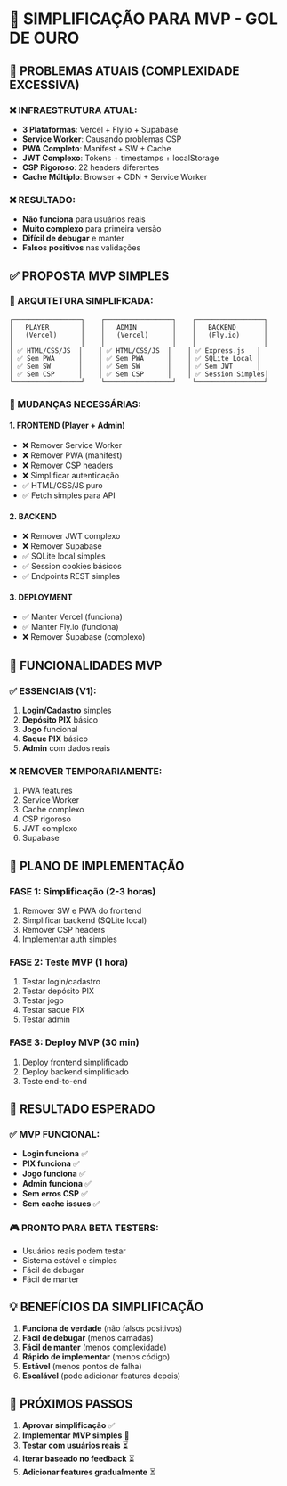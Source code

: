 # 🎯 SIMPLIFICAÇÃO PARA MVP - GOL DE OURO

## 🚨 PROBLEMAS ATUAIS (COMPLEXIDADE EXCESSIVA)

### ❌ INFRAESTRUTURA ATUAL:
- **3 Plataformas**: Vercel + Fly.io + Supabase
- **Service Worker**: Causando problemas CSP
- **PWA Completo**: Manifest + SW + Cache
- **JWT Complexo**: Tokens + timestamps + localStorage
- **CSP Rigoroso**: 22 headers diferentes
- **Cache Múltiplo**: Browser + CDN + Service Worker

### ❌ RESULTADO:
- **Não funciona** para usuários reais
- **Muito complexo** para primeira versão
- **Difícil de debugar** e manter
- **Falsos positivos** nas validações

## ✅ PROPOSTA MVP SIMPLES

### 🎯 ARQUITETURA SIMPLIFICADA:

```
┌─────────────────┐    ┌─────────────────┐    ┌─────────────────┐
│   PLAYER        │    │   ADMIN         │    │   BACKEND       │
│   (Vercel)      │    │   (Vercel)      │    │   (Fly.io)      │
│                 │    │                 │    │                 │
│ ✅ HTML/CSS/JS  │    │ ✅ HTML/CSS/JS  │    │ ✅ Express.js   │
│ ✅ Sem PWA      │    │ ✅ Sem PWA      │    │ ✅ SQLite Local │
│ ✅ Sem SW       │    │ ✅ Sem SW       │    │ ✅ Sem JWT      │
│ ✅ Sem CSP      │    │ ✅ Sem CSP      │    │ ✅ Session Simples│
└─────────────────┘    └─────────────────┘    └─────────────────┘
```

### 🔧 MUDANÇAS NECESSÁRIAS:

#### 1. **FRONTEND (Player + Admin)**
- ❌ Remover Service Worker
- ❌ Remover PWA (manifest)
- ❌ Remover CSP headers
- ❌ Simplificar autenticação
- ✅ HTML/CSS/JS puro
- ✅ Fetch simples para API

#### 2. **BACKEND**
- ❌ Remover JWT complexo
- ❌ Remover Supabase
- ✅ SQLite local simples
- ✅ Session cookies básicos
- ✅ Endpoints REST simples

#### 3. **DEPLOYMENT**
- ✅ Manter Vercel (funciona)
- ✅ Manter Fly.io (funciona)
- ❌ Remover Supabase (complexo)

## 🎯 FUNCIONALIDADES MVP

### ✅ ESSENCIAIS (V1):
1. **Login/Cadastro** simples
2. **Depósito PIX** básico
3. **Jogo** funcional
4. **Saque PIX** básico
5. **Admin** com dados reais

### ❌ REMOVER TEMPORARIAMENTE:
1. PWA features
2. Service Worker
3. Cache complexo
4. CSP rigoroso
5. JWT complexo
6. Supabase

## 🚀 PLANO DE IMPLEMENTAÇÃO

### FASE 1: Simplificação (2-3 horas)
1. Remover SW e PWA do frontend
2. Simplificar backend (SQLite local)
3. Remover CSP headers
4. Implementar auth simples

### FASE 2: Teste MVP (1 hora)
1. Testar login/cadastro
2. Testar depósito PIX
3. Testar jogo
4. Testar saque PIX
5. Testar admin

### FASE 3: Deploy MVP (30 min)
1. Deploy frontend simplificado
2. Deploy backend simplificado
3. Teste end-to-end

## 🎯 RESULTADO ESPERADO

### ✅ MVP FUNCIONAL:
- **Login funciona** ✅
- **PIX funciona** ✅
- **Jogo funciona** ✅
- **Admin funciona** ✅
- **Sem erros CSP** ✅
- **Sem cache issues** ✅

### 🎮 PRONTO PARA BETA TESTERS:
- Usuários reais podem testar
- Sistema estável e simples
- Fácil de debugar
- Fácil de manter

## 💡 BENEFÍCIOS DA SIMPLIFICAÇÃO

1. **Funciona de verdade** (não falsos positivos)
2. **Fácil de debugar** (menos camadas)
3. **Fácil de manter** (menos complexidade)
4. **Rápido de implementar** (menos código)
5. **Estável** (menos pontos de falha)
6. **Escalável** (pode adicionar features depois)

## 🎯 PRÓXIMOS PASSOS

1. **Aprovar simplificação** ✅
2. **Implementar MVP simples** 🔄
3. **Testar com usuários reais** ⏳
4. **Iterar baseado no feedback** ⏳
5. **Adicionar features gradualmente** ⏳
